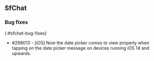 ## SfChat

### Bug fixes
{:#sfchat-bug-fixes}

* \#298013 - [iOS] Now the date picker comes to view properly when tapping on the date picker message on devices running iOS 14 and upwards.